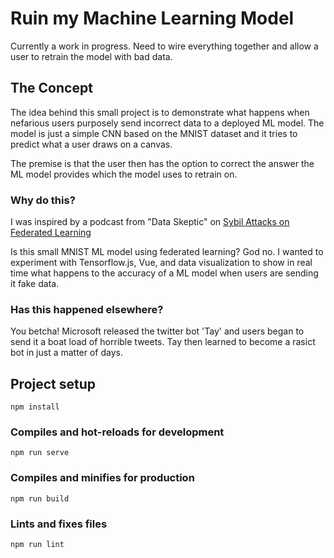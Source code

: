 # Ruin my Machine Learning Model

Currently a work in progress. Need to wire everything together and allow a user to retrain the model with bad data.

## The Concept
The idea behind this small project is to demonstrate what happens when nefarious users purposely send incorrect data to a deployed ML model.  The model is just a simple CNN based on the MNIST dataset and it tries to predict what a user draws on a canvas.  

The premise is that the user then has the option to correct the answer the ML model provides which the model uses to retrain on.

### Why do this?
I was inspired by a podcast from "Data Skeptic" on [Sybil Attacks on Federated Learning]( https://podcasts.google.com/feed/aHR0cHM6Ly9kYXRhc2tlcHRpYy5saWJzeW4uY29tL3Jzcw/episode/MTM1MGRkZGEtOTY3ZC00ODBjLWE4NzctMWRhYTY3Yjc2Zjlh?hl=en&ved=2ahUKEwiz-cy3woztAhXIi54KHdpjDgMQieUEegQIExAF&ep=6)

Is this small MNIST ML model using federated learning? God no.  I wanted to experiment with Tensorflow.js, Vue, and data visualization to show in real time what happens to the accuracy of a ML model when users are sending it fake data.


### Has this happened elsewhere?
You betcha!  Microsoft released the twitter bot 'Tay' and users began to send it a boat load of horrible tweets.  Tay then learned to become a rasict bot in just a matter of days.

## Project setup
```
npm install
```

### Compiles and hot-reloads for development
```
npm run serve
```

### Compiles and minifies for production
```
npm run build
```

### Lints and fixes files
```
npm run lint
```
